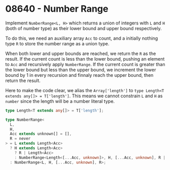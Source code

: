 # 08640 - Number Range

Implement `NumberRange<L, H>` which returns a union of integers with `L` and `H` (both of number type) as their lower bound and upper bound respectively.

To do this, we need an auxiliary array `Acc` to count, and a initially nothing type `R` to store the number range as a union type.

When both lower and upper bounds are reached, we return the `R` as the result. If the current count is less than the lower bound, pushing an element to `Acc` and recursively apply `NumberRange`. If the current count is greater than the lower bound but less than the upper bound, we increment the lower bound by 1 in every recursion and finnaly reach the upper bound, then return the result.

Here to make the code clear, we alias the `Array['length']` to `type Length<T extends any[]> = T['length']`. This means we cannot constrain `L` and `H` as `number` since the length will be a number literal type.

```typescript
type Length<T extends any[]> = T['length'];

type NumberRange<
  L,
  H,
  Acc extends unknown[] = [],
  R = never
> = L extends Length<Acc>
  ? H extends Length<Acc>
    ? R | Length<Acc>
    : NumberRange<Length<[...Acc, unknown]>, H, [...Acc, unknown], R | Length<Acc>>
  : NumberRange<L, H, [...Acc, unknown], R>;
```
